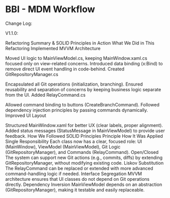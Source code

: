 # BBI - MDM Workflow
Change Log:

V1.1.0:

Refactoring Summary & SOLID Principles in Action
What We Did in This Refactoring
Implemented MVVM Architecture

Moved UI logic to MainViewModel.cs, keeping MainWindow.xaml.cs focused only on view-related concerns.
Introduced data binding (x:Bind) to remove direct UI event handling in code-behind.
Created GitRepositoryManager.cs

Encapsulated all Git operations (initialization, branching).
Ensured reusability and separation of concerns by keeping business logic separate from the UI.
Added RelayCommand.cs

Allowed command binding to buttons (CreateBranchCommand).
Followed dependency injection principles by passing commands dynamically.
Improved UI Layout

Structured MainWindow.xaml for better UX (clear labels, proper alignment).
Added status messages (StatusMessage in MainViewModel) to provide user feedback.
How We Followed SOLID Principles
Principle	How It Was Applied
Single Responsibility	Each class now has a clear, focused role: UI (MainWindow), ViewModel (MainViewModel), Git Logic (GitRepositoryManager), and Commands (RelayCommand).
Open/Closed	The system can support new Git actions (e.g., commits, diffs) by extending GitRepositoryManager, without modifying existing code.
Liskov Substitution	The RelayCommand can be replaced or extended with more advanced command-handling logic if needed.
Interface Segregation	MVVM architecture ensures that UI classes do not depend on Git operations directly.
Dependency Inversion	MainViewModel depends on an abstraction (GitRepositoryManager), making it testable and easily replaceable.
